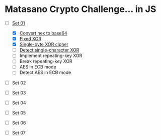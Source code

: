 Matasano Crypto Challenge... in JS
===

 - [ ] [Set 01](https://github.com/herrniemand/MatasanoCryptoChallenge/tree/master/Set-01)
    + [x] [Convert hex to base64](https://github.com/herrniemand/MatasanoCryptoChallenge/tree/master/Set-01/Challenge-01)
    + [x] [Fixed XOR](https://github.com/herrniemand/MatasanoCryptoChallenge/tree/master/Set-01/Challenge-02)
    + [x] [Single-byte XOR cipher](https://github.com/herrniemand/MatasanoCryptoChallenge/tree/master/Set-01/Challenge-03)
    + [ ] [Detect single-character XOR](https://github.com/herrniemand/MatasanoCryptoChallenge/tree/master/Set-01/Challenge-04)
    + [ ] Implement repeating-key XOR
    + [ ] Break repeating-key XOR
    + [ ] AES in ECB mode
    + [ ] Detect AES in ECB mode

- [ ] Set 02

- [ ] Set 03

- [ ] Set 04

- [ ] Set 05

- [ ] Set 06

- [ ] Set 07